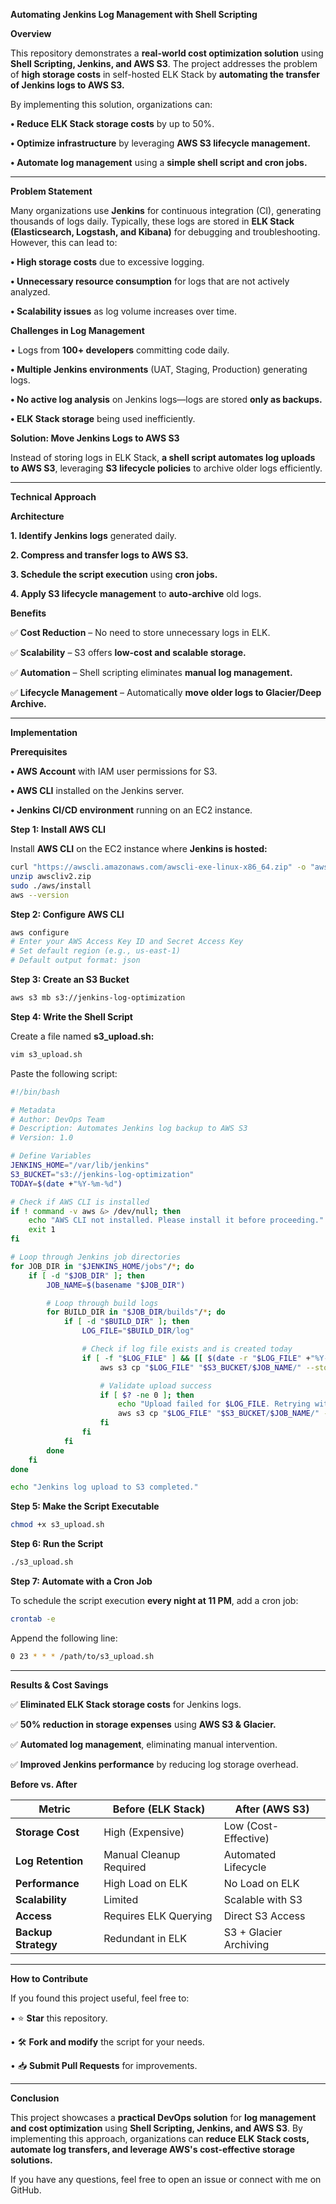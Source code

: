 **Automating Jenkins Log Management with Shell Scripting**

**Overview**

This repository demonstrates a **real-world cost optimization solution** using **Shell Scripting, Jenkins, and AWS S3**. The project addresses the problem of **high storage costs** in self-hosted ELK Stack by **automating the transfer of Jenkins logs to AWS S3.**

By implementing this solution, organizations can:

**•	Reduce ELK Stack storage costs** by up to 50%.

**•	Optimize infrastructure** by leveraging **AWS S3 lifecycle management.**

**•	Automate log management** using a **simple shell script and cron jobs.**

---

**Problem Statement**

Many organizations use **Jenkins** for continuous integration (CI), generating thousands of logs daily. Typically, these logs are stored in **ELK Stack (Elasticsearch, Logstash, and Kibana)** for debugging and troubleshooting. However, this can lead to:

**•	High storage costs** due to excessive logging.

**•	Unnecessary resource consumption** for logs that are not actively analyzed.

**•	Scalability issues** as log volume increases over time.

**Challenges in Log Management**

•	Logs from **100+ developers** committing code daily.

**•	Multiple Jenkins environments** (UAT, Staging, Production) generating logs.

**•	No active log analysis** on Jenkins logs—logs are stored **only as backups.**

**•	ELK Stack storage** being used inefficiently.

**Solution: Move Jenkins Logs to AWS S3**

Instead of storing logs in ELK Stack, **a shell script automates log uploads to AWS S3**, leveraging **S3 lifecycle policies** to archive older logs efficiently.

---

**Technical Approach**

**Architecture**

**1.	Identify Jenkins logs** generated daily.

**2.	Compress and transfer logs to AWS S3.**

**3.	Schedule the script execution** using **cron jobs.**

**4.	Apply S3 lifecycle management** to **auto-archive** old logs.

**Benefits**

✅ **Cost Reduction** – No need to store unnecessary logs in ELK.

✅ **Scalability** – S3 offers **low-cost and scalable storage.**

✅ **Automation** – Shell scripting eliminates **manual log management.**

✅ **Lifecycle Management** – Automatically **move older logs to Glacier/Deep Archive.**

---

**Implementation**

**Prerequisites**

**•	AWS Account** with IAM user permissions for S3.

**•	AWS CLI** installed on the Jenkins server.

**•	Jenkins CI/CD environment** running on an EC2 instance.

**Step 1: Install AWS CLI**

Install **AWS CLI** on the EC2 instance where **Jenkins is hosted:**

```sh
curl "https://awscli.amazonaws.com/awscli-exe-linux-x86_64.zip" -o "awscliv2.zip"
unzip awscliv2.zip
sudo ./aws/install
aws --version
```

**Step 2: Configure AWS CLI**

```sh
aws configure
# Enter your AWS Access Key ID and Secret Access Key
# Set default region (e.g., us-east-1)
# Default output format: json
```

**Step 3: Create an S3 Bucket**

```sh
aws s3 mb s3://jenkins-log-optimization
```

**Step 4: Write the Shell Script**

Create a file named **s3_upload.sh:**

```sh
vim s3_upload.sh
```

Paste the following script:

```sh
#!/bin/bash

# Metadata
# Author: DevOps Team
# Description: Automates Jenkins log backup to AWS S3
# Version: 1.0

# Define Variables
JENKINS_HOME="/var/lib/jenkins"
S3_BUCKET="s3://jenkins-log-optimization"
TODAY=$(date +"%Y-%m-%d")

# Check if AWS CLI is installed
if ! command -v aws &> /dev/null; then
    echo "AWS CLI not installed. Please install it before proceeding."
    exit 1
fi

# Loop through Jenkins job directories
for JOB_DIR in "$JENKINS_HOME/jobs"/*; do
    if [ -d "$JOB_DIR" ]; then
        JOB_NAME=$(basename "$JOB_DIR")

        # Loop through build logs
        for BUILD_DIR in "$JOB_DIR/builds"/*; do
            if [ -d "$BUILD_DIR" ]; then
                LOG_FILE="$BUILD_DIR/log"

                # Check if log file exists and is created today
                if [ -f "$LOG_FILE" ] && [[ $(date -r "$LOG_FILE" +"%Y-%m-%d") == "$TODAY" ]]; then
                    aws s3 cp "$LOG_FILE" "$S3_BUCKET/$JOB_NAME/" --storage-class STANDARD_IA

                    # Validate upload success
                    if [ $? -ne 0 ]; then
                        echo "Upload failed for $LOG_FILE. Retrying with multi-part upload..."
                        aws s3 cp "$LOG_FILE" "$S3_BUCKET/$JOB_NAME/" --storage-class GLACIER
                    fi
                fi
            fi
        done
    fi
done

echo "Jenkins log upload to S3 completed."
```

**Step 5: Make the Script Executable**

```sh
chmod +x s3_upload.sh
```

**Step 6: Run the Script**

```sh
./s3_upload.sh
```

**Step 7: Automate with a Cron Job**

To schedule the script execution **every night at 11 PM**, add a cron job:

```sh
crontab -e
```

Append the following line:

```sh
0 23 * * * /path/to/s3_upload.sh
```

---

**Results & Cost Savings**

✅ **Eliminated ELK Stack storage costs** for Jenkins logs.

✅ **50% reduction in storage expenses** using **AWS S3 & Glacier.**

✅ **Automated log management**, eliminating manual intervention.

✅ **Improved Jenkins performance** by reducing log storage overhead.

**Before vs. After**

| Metric            | Before (ELK Stack)       | After (AWS S3)            |
|------------------|------------------------|---------------------------|
| **Storage Cost**  | High (Expensive)        | Low (Cost-Effective)      |
| **Log Retention** | Manual Cleanup Required | Automated Lifecycle       |
| **Performance**   | High Load on ELK        | No Load on ELK            |
| **Scalability**   | Limited                 | Scalable with S3          |
| **Access**        | Requires ELK Querying   | Direct S3 Access          |
| **Backup Strategy** | Redundant in ELK      | S3 + Glacier Archiving    |

---

**How to Contribute**

If you found this project useful, feel free to:

•	⭐ **Star** this repository.

•	🛠 **Fork and modify** the script for your needs.

•	📥 **Submit Pull Requests** for improvements.

---

**Conclusion**

This project showcases a **practical DevOps solution** for **log management and cost optimization** using **Shell Scripting, Jenkins, and AWS S3**. By implementing this approach, organizations can **reduce ELK Stack costs, automate log transfers, and leverage AWS's cost-effective storage solutions.**

If you have any questions, feel free to open an issue or connect with me on GitHub.
